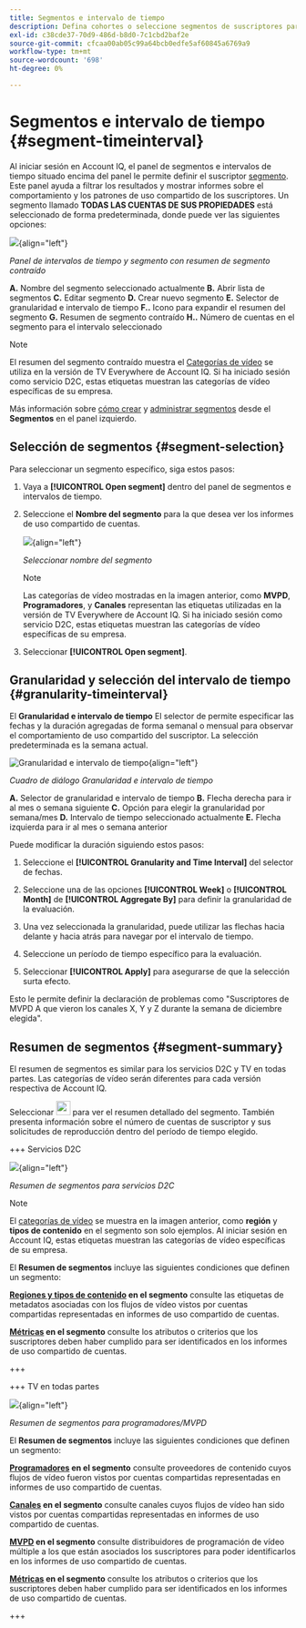 ```yaml
---
title: Segmentos e intervalo de tiempo
description: Defina cohortes o seleccione segmentos de suscriptores para medir las posibilidades de uso compartido de cuentas y los patrones de sus visualizadores de canales para utilizar herramientas gráficas e informes en Account IQ.
exl-id: c38cde37-70d9-486d-b8d0-7c1cbd2baf2e
source-git-commit: cfcaa00ab05c99a64bcb0edfe5af60845a6769a9
workflow-type: tm+mt
source-wordcount: '698'
ht-degree: 0%

---
```



# Segmentos e intervalo de tiempo {#segment-timeinterval}

Al iniciar sesión en Account IQ, el panel de segmentos e intervalos de tiempo situado encima del panel le permite definir el suscriptor [segmento](product-concepts.md#segmet-def). Este panel ayuda a filtrar los resultados y mostrar informes sobre el comportamiento y los patrones de uso compartido de los suscriptores. Un segmento llamado **TODAS LAS CUENTAS DE SUS PROPIEDADES** está seleccionado de forma predeterminada, donde puede ver las siguientes opciones:

![](assets/new-segment-selector-collapsed.png){align="left"}

*Panel de intervalos de tiempo y segmento con resumen de segmento contraído*

**A.** Nombre del segmento seleccionado actualmente **B.** Abrir lista de segmentos **C.** Editar segmento **D.** Crear nuevo segmento **E.** Selector de granularidad e intervalo de tiempo **F..** Icono para expandir el resumen del segmento **G.** Resumen de segmento contraído **H..** Número de cuentas en el segmento para el intervalo seleccionado

>[!NOTE]
>
> El resumen del segmento contraído muestra el [Categorías de vídeo](product-concepts.md#video-category-def) se utiliza en la versión de TV Everywhere de Account IQ. Si ha iniciado sesión como servicio D2C, estas etiquetas muestran las categorías de vídeo específicas de su empresa.

Más información sobre [cómo crear](work-with-segments.md#create-new-segment) y [administrar segmentos](work-with-segments.md#manage-segment) desde el **Segmentos** en el panel izquierdo.

## Selección de segmentos {#segment-selection}

Para seleccionar un segmento específico, siga estos pasos:

1. Vaya a **[!UICONTROL Open segment]** dentro del panel de segmentos e intervalos de tiempo.
1. Seleccione el **Nombre del segmento** para la que desea ver los informes de uso compartido de cuentas.

   ![](assets/open-segment.png){align="left"}

   *Seleccionar nombre del segmento*

   >[!NOTE]
   >
   > Las categorías de vídeo mostradas en la imagen anterior, como **MVPD**, **Programadores**, y **Canales** representan las etiquetas utilizadas en la versión de TV Everywhere de Account IQ. Si ha iniciado sesión como servicio D2C, estas etiquetas muestran las categorías de vídeo específicas de su empresa.

1. Seleccionar **[!UICONTROL Open segment]**.


## Granularidad y selección del intervalo de tiempo {#granularity-timeinterval}

El **Granularidad e intervalo de tiempo** El selector de permite especificar las fechas y la duración agregadas de forma semanal o mensual para observar el comportamiento de uso compartido del suscriptor. La selección predeterminada es la semana actual.

![Granularidad e intervalo de tiempo](assets/granularity-timeinterval-weekwise.png){align="left"}

*Cuadro de diálogo Granularidad e intervalo de tiempo*

**A.** Selector de granularidad e intervalo de tiempo **B.** Flecha derecha para ir al mes o semana siguiente **C.** Opción para elegir la granularidad por semana/mes **D.** Intervalo de tiempo seleccionado actualmente **E.** Flecha izquierda para ir al mes o semana anterior

Puede modificar la duración siguiendo estos pasos:

1. Seleccione el **[!UICONTROL Granularity and Time Interval]** del selector de fechas.

1. Seleccione una de las opciones **[!UICONTROL Week]** o **[!UICONTROL Month]** de **[!UICONTROL Aggregate By]** para definir la granularidad de la evaluación.

1. Una vez seleccionada la granularidad, puede utilizar las flechas hacia delante y hacia atrás para navegar por el intervalo de tiempo.

1. Seleccione un período de tiempo específico para la evaluación.

1. Seleccionar **[!UICONTROL Apply]** para asegurarse de que la selección surta efecto.

Esto le permite definir la declaración de problemas como &quot;Suscriptores de MVPD A que vieron los canales X, Y y Z durante la semana de diciembre elegida&quot;.

## Resumen de segmentos {#segment-summary}

El resumen de segmentos es similar para los servicios D2C y TV en todas partes. Las categorías de vídeo serán diferentes para cada versión respectiva de Account IQ.

Seleccionar <img alt= "expandir resumen de segmentos" src="./assets/expand-segment-summary.svg" width="25"> para ver el resumen detallado del segmento. También presenta información sobre el número de cuentas de suscriptor y sus solicitudes de reproducción dentro del período de tiempo elegido.

+++ Servicios D2C

![](assets/segment-panel-d2c.png){align="left"}

*Resumen de segmentos para servicios D2C*

>[!NOTE]
>
>El [categorías de vídeo](product-concepts.md#video-category-def) se muestra en la imagen anterior, como **región** y **tipos de contenido** en el segmento son solo ejemplos. Al iniciar sesión en Account IQ, estas etiquetas muestran las categorías de vídeo específicas de su empresa.

El **Resumen de segmentos** incluye las siguientes condiciones que definen un segmento:

**[Regiones y tipos de contenido](product-concepts.md#video-category-def) en el segmento** consulte las etiquetas de metadatos asociadas con los flujos de vídeo vistos por cuentas compartidas representadas en informes de uso compartido de cuentas.

**[Métricas](product-concepts.md#metric) en el segmento** consulte los atributos o criterios que los suscriptores deben haber cumplido para ser identificados en los informes de uso compartido de cuentas.

+++

+++ TV en todas partes

![](assets/segment-panel-programmers-mvpd.png){align="left"}

*Resumen de segmentos para programadores/MVPD*

El **Resumen de segmentos** incluye las siguientes condiciones que definen un segmento:

**[Programadores](product-concepts.md#programmer-def) en el segmento**  consulte proveedores de contenido cuyos flujos de vídeo fueron vistos por cuentas compartidas representadas en informes de uso compartido de cuentas.

**[Canales](product-concepts.md#channel-def) en el segmento** consulte canales cuyos flujos de vídeo han sido vistos por cuentas compartidas representadas en informes de uso compartido de cuentas.

**[MVPD](product-concepts.md#mvpd-def) en el segmento** consulte distribuidores de programación de vídeo múltiple a los que están asociados los suscriptores para poder identificarlos en los informes de uso compartido de cuentas.

**[Métricas](product-concepts.md#metric) en el segmento** consulte los atributos o criterios que los suscriptores deben haber cumplido para ser identificados en los informes de uso compartido de cuentas.

+++
